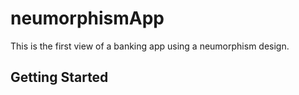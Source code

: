 # neumorphismApp

This is the first view of a banking app using a neumorphism design.

## Getting Started


